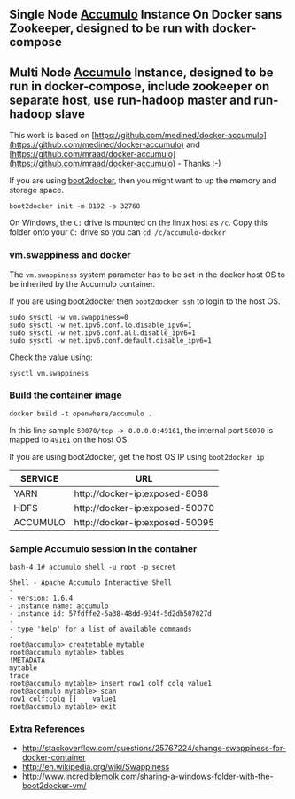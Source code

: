 ## Single Node [Accumulo](https://accumulo.apache.org/) Instance On Docker sans Zookeeper, designed to be run with docker-compose
## Multi Node  [Accumulo](https://accumulo.apache.org/) Instance, designed to be run in docker-compose, include zookeeper on separate host, use run-hadoop master and run-hadoop slave
This work is based on [https://github.com/medined/docker-accumulo](https://github.com/medined/docker-accumulo) and [https://github.com/mraad/docker-accumulo](https://github.com/mraad/docker-accumulo) - Thanks :-)

If you are using [boot2docker](http://boot2docker.io/), then you might want to up the memory and storage space.

```shell
boot2docker init -m 8192 -s 32768
```

On Windows, the `C:` drive is mounted on the linux host as `/c`. Copy this folder onto your `C:` drive so you can `cd /c/accumulo-docker`

### vm.swappiness and docker

The `vm.swappiness` system parameter has to be set in the docker host OS to be inherited by the Accumulo container.

If you are using boot2docker then `boot2docker ssh` to login to the host OS.

```shell
sudo sysctl -w vm.swappiness=0
sudo sysctl -w net.ipv6.conf.lo.disable_ipv6=1
sudo sysctl -w net.ipv6.conf.all.disable_ipv6=1
sudo sysctl -w net.ipv6.conf.default.disable_ipv6=1
```

Check the value using:
```shell
sysctl vm.swappiness
```

### Build the container image

```shell
docker build -t openwhere/accumulo .
```

In this line sample `50070/tcp -> 0.0.0.0:49161`, the internal port `50070` is mapped to `49161` on the host OS.

If you are using boot2docker, get the host OS IP using `boot2docker ip`

SERVICE  |URL                             |
---------|--------------------------------|
YARN     | http://docker-ip:exposed-8088  |
HDFS     | http://docker-ip:exposed-50070 |
ACCUMULO | http://docker-ip:exposed-50095 |


### Sample Accumulo session in the container

```shell
bash-4.1# accumulo shell -u root -p secret

Shell - Apache Accumulo Interactive Shell
-
- version: 1.6.4
- instance name: accumulo
- instance id: 57fdffe2-5a38-48dd-934f-5d2db507027d
-
- type 'help' for a list of available commands
-
root@accumulo> createtable mytable
root@accumulo mytable> tables
!METADATA
mytable
trace
root@accumulo mytable> insert row1 colf colq value1
root@accumulo mytable> scan
row1 colf:colq []    value1
root@accumulo mytable> exit
```

### Extra References

* http://stackoverflow.com/questions/25767224/change-swappiness-for-docker-container
* http://en.wikipedia.org/wiki/Swappiness
* http://www.incrediblemolk.com/sharing-a-windows-folder-with-the-boot2docker-vm/
